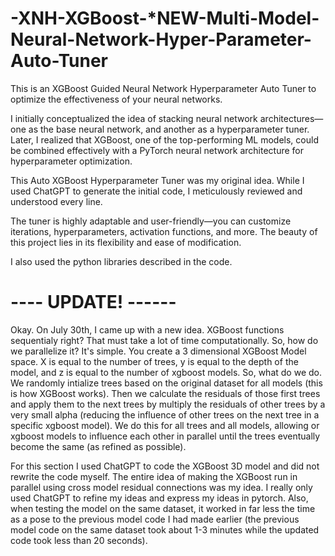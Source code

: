 # -XNH-XGBoost-*NEW-Multi-Model-Neural-Network-Hyper-Parameter-Auto-Tuner
This is an XGBoost Guided Neural Network Hyperparameter Auto Tuner to optimize the effectiveness of your neural networks.

I initially conceptualized the idea of stacking neural network architectures—one as the base neural network, and another as a hyperparameter tuner. Later, I realized that XGBoost, one of the top-performing ML models, could be combined effectively with a PyTorch neural network architecture for hyperparameter optimization.

This Auto XGBoost Hyperparameter Tuner was my original idea. While I used ChatGPT to generate the initial code, I meticulously reviewed and understood every line.

The tuner is highly adaptable and user-friendly—you can customize iterations, hyperparameters, activation functions, and more. The beauty of this project lies in its flexibility and ease of modification.

I also used the python libraries described in the code.

# ---- UPDATE! ------

Okay. On July 30th, I came up with a new idea. XGBoost functions sequentialy right? That must take a lot of time computationally. So, how do we parallelize it? It's simple. You create a 3 dimensional XGBoost Model space. X is equal to the number of trees, y is equal to the depth of the model, and z is equal to the number of xgboost models. So, what do we do. We randomly intialize trees based on the original dataset for all models (this is how XGBoost works). Then we calculate the residuals of those first trees and apply them to the next trees by multiply the residuals of other trees by a very small alpha (reducing the influence of other trees on the next tree in a specific xgboost model). We do this for all trees and all models, allowing or xgboost models to influence each other in parallel until the trees eventually become the same (as refined as possible). 

For this section I used ChatGPT to code the XGBoost 3D model and did not rewrite the code myself. The entire idea of making the XGBoost run in parallel using cross model residual connections was my idea. I really only used ChatGPT to refine my ideas and express my ideas in pytorch. Also, when testing the model on the same dataset, it worked in far less the time as a pose to the previous model code I had made earlier (the previous model code on the same dataset took about 1-3 minutes while the updated code took less than 20 seconds).
